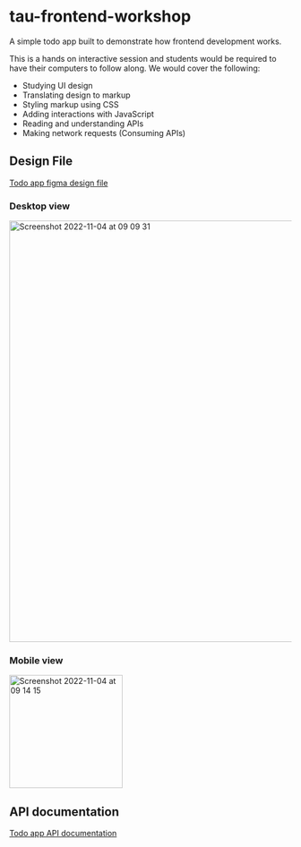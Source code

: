 # tau-frontend-workshop
A simple todo app built to demonstrate how frontend development works.

This is a hands on interactive session and students would be required to have their computers to follow along. We would cover the following:
* Studying UI design
* Translating design to markup
* Styling markup using CSS
* Adding interactions with JavaScript
* Reading and understanding APIs
* Making network requests (Consuming APIs)

## Design File
[Todo app figma design file](https://www.figma.com/file/y1U2Y6XbxsR46QCa6Sdxsz/ToDos-FrontendMentor-(Community)?node-id=0%3A1)

### Desktop view
<img width="753" alt="Screenshot 2022-11-04 at 09 09 31" src="https://user-images.githubusercontent.com/53813901/199924627-0bb63477-f4e7-413e-bb0b-0897e73f105a.png">

### Mobile view
<img width="202" alt="Screenshot 2022-11-04 at 09 14 15" src="https://user-images.githubusercontent.com/53813901/199925451-2a016fb3-835a-431a-91b8-5903ed430f7c.png">

## API documentation
[Todo app API documentation](https://documenter.getpostman.com/view/12219256/2s8YRqjVeF)
